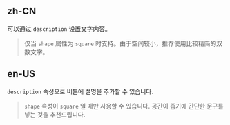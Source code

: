 ## zh-CN

可以通过 `description` 设置文字内容。

> 仅当 `shape` 属性为 `square` 时支持。由于空间较小，推荐使用比较精简的双数文字。

## en-US

`description` 속성으로 버튼에 설명을 추가할 수 있습니다.

> `shape` 속성이 `square` 일 때만 사용할 수 있습니다. 공간이 좁기에 간단한 문구를 넣는 것을 추천드립니다.
